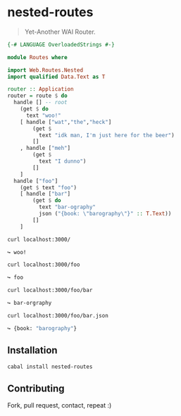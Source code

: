nested-routes
=============

> Yet-Another WAI Router.

```haskell
{-# LANGUAGE OverloadedStrings #-}

module Routes where

import Web.Routes.Nested
import qualified Data.Text as T

router :: Application
router = route $ do
  handle [] -- root
    (get $ do
      text "woo!"
    [ handle ["wat","the","heck"]
        (get $
          text "idk man, I'm just here for the beer")
        []
    , handle ["meh"]
        (get $
          text "I dunno")
        []
    ]
  handle ["foo"]
    (get $ text "foo")
    [ handle ["bar"]
        (get $ do
          text "bar-ography"
          json ("{book: \"barography\"}" :: T.Text))
        []
    ]
```

```bash
curl localhost:3000/

↪ woo!

curl localhost:3000/foo

↪ foo

curl localhost:3000/foo/bar

↪ bar-orgraphy

curl localhost:3000/foo/bar.json

↪ {book: "barography"}
```

## Installation

```bash
cabal install nested-routes
```

## Contributing

Fork, pull request, contact, repeat :)
